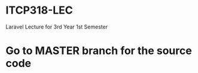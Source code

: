 # ITCP318-LEC
Laravel Lecture for 3rd Year 1st Semester

<h1> Go to MASTER branch for the source code</h1>
